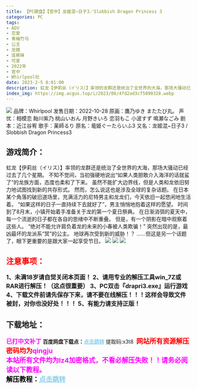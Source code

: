 ```yaml
---
title: 【PC硬盘】【官中】龙姬混~日子3／Slobbish Dragon Princess 3
categories: PC
tags:
- ADV
- 恋爱
- 青梅竹马
- 公主
- 龙娘
- 连裤袜
- 可爱
- 2022年
- 官中
- Whirlpool社
date: 2023-2-5 8:01:00
description: 虹龙【伊莉丝（イリス）】率领的龙群还是统治了全世界的大海，那场大骚动已经过去了几个星期。不知不觉间，当初强硬地说出“如果人类胆敢介入海洋的话就鲨了”的龙族方面，态度也柔和了下来。虽然不能扩大边界线，但是人类和龙依旧努力地试图找到新的共存形式。然而，怎么说这也是涉及全球的复杂话题。在日本某个角落的破旧道场里，充满活力的尼特男主和龙龙们，今天依旧一起悠闲地生活着。“如果这样的日子一直持续下去就好了”，男主悄悄地抱着这样的愿望。
index_img: https://img.acgus.top/i/2023/06/4fd2ad3cf5090328.webp
---
```

![](https://img.acgus.top/i/2023/06/4fd2ad3cf5090328.webp)
品牌：Whirlpool
发售日期：2022-10-28
原画：鷹乃ゆき またたび丸。
声优：相模恋 飴川紫乃 桃山いおん 月野きいろ 恋羽もこ 小波すず 鳴瀬なごみ
剧本：近江谷宥
歌手：薬師るり
原名：竜姫ぐーたらいふ3
又名：龙姬混~日子3 / Slobbish Dragon Princess3

## 游戏简介：
虹龙【伊莉丝（イリス）】率领的龙群还是统治了全世界的大海，那场大骚动已经过去了几个星期。
不知不觉间，当初强硬地说出“如果人类胆敢介入海洋的话就鲨了”的龙族方面，态度也柔和了下来。
虽然不能扩大边界线，但是人类和龙依旧努力地试图找到新的共存形式。
然而，怎么说这也是涉及全球的复杂话题。
在日本某个角落的破旧道场里，充满活力的尼特男主和龙龙们，今天依旧一起悠闲地生活着。
“如果这样的日子一直持续下去就好了”，男主悄悄地抱着这样的愿望。
时间到了8月末，小镇开始着手准备关于龙的第一个夏日祭典。
在日渐消弭的夏天中，每一个流逝的日子都在各自的思绪中不断重叠。
但是，有一个阴影在暗中观察着这些人。
“绝对不能允许肩负着龙的未来的小春被人类欺骗！”
突然出现的是，最凶最坏的龙派系“冥”的公主。
地球再次受到新的威胁！？
……但这是另一个话题了，眼下更重要的是跟大家一起享受节日。
![](https://img.acgus.top/i/2023/06/906e9dcba7090339.webp)
![](https://img.acgus.top/i/2023/06/37df6ff3a3090335.webp)
![](https://img.acgus.top/i/2023/06/e822e4d569090332.webp)



## <font color=#FF0000 >注意事项：</font>
<font size=3><b>1、未满18岁请自觉关闭本页面！
2、请用专业的解压工具win_7Z或RAR进行解压！（这点很重要）
3、PC双击『drapri3.exe』运行游戏
4、下载文件前请先保存下来，请不要在线解压！！！这样会导致文件被封，对你也没好处！！！
5、有能力请支持正版！</b></font>

## 下载地址：
<font color=#FF00FF size=3><b>已打中文补丁</b></font>
<b>百度网盘下载点：</b><a href="https://pan.baidu.com/s/1GfeSEQTP0hB-1T2SsS9rtA?pwd=x3t8" style="color: #87CEEB;"><b>点击跳转</b></a> 提取码:x3t8
<a style="padding: 0" href="https://post.qingju.org/AD/"><img style="max-width:100%" src="https://img.acgus.top/i/2024/07/478f689b8021d8d499ab43d21acf137a.gif" alt=""></a>
<b><font color=#FF0000 size=4>网站所有资源解压密码均为</b></font><b><font color=#FF00FF size=4>qingju</font><font color=#FF0000 ></font></b><br><b><font color=#FF00FF size=4>本站所有文件均为lz4加密格式，不看必解压失败！！请务必阅读以下教程。</b></font><br><b><font color=#000 size=4>解压教程：</b><a href="https://post.qingju.org/tutorial/000/" style="color: #87CEEB;"><b>点击跳转</b></a>
